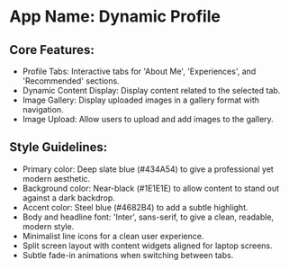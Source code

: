 # **App Name**: Dynamic Profile

## Core Features:

- Profile Tabs: Interactive tabs for 'About Me', 'Experiences', and 'Recommended' sections.
- Dynamic Content Display: Display content related to the selected tab.
- Image Gallery: Display uploaded images in a gallery format with navigation.
- Image Upload: Allow users to upload and add images to the gallery.

## Style Guidelines:

- Primary color: Deep slate blue (#434A54) to give a professional yet modern aesthetic.
- Background color: Near-black (#1E1E1E) to allow content to stand out against a dark backdrop.
- Accent color: Steel blue (#4682B4) to add a subtle highlight.
- Body and headline font: 'Inter', sans-serif, to give a clean, readable, modern style.
- Minimalist line icons for a clean user experience.
- Split screen layout with content widgets aligned for laptop screens.
- Subtle fade-in animations when switching between tabs.
